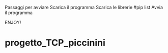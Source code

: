 Passaggi per avviare
Scarica il programma 
Scarica le librerie
#pip list
Avvia il programma 

ENJOY!

# progetto_TCP_piccinini
